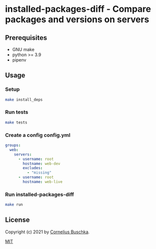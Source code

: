 # installed-packages-diff - Compare packages and versions on servers

## Prerequisites

* GNU make
* python >= 3.9
* pipenv

## Usage

### Setup

```bash
make install_deps
```

### Run tests

```bash
make tests
```

### Create a config config.yml

```yaml
groups:
  web:
    servers:
      - username: root
        hostname: web-dev
        excludes:
          - "missing"
      - username: root
        hostname: web-live
```

### Run installed-packages-diff

```bash
make run
```

## License

Copyright (c) 2021 by [Cornelius Buschka](https://github.com/cbuschka).

[MIT](./license.txt)